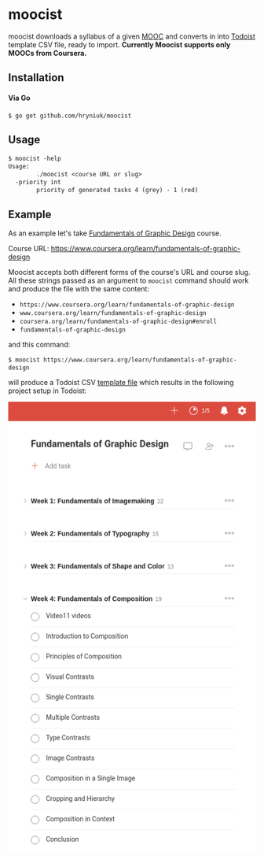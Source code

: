 # moocist

moocist downloads a syllabus of a given [MOOC](https://en.wikipedia.org/wiki/Massive_open_online_course)
and converts in into [Todoist](https://todoist.com/) template CSV file, ready to import.
**Currently Moocist supports only MOOCs from Coursera.**

## Installation

#### Via Go

```shell
$ go get github.com/hryniuk/moocist
```

## Usage

```shell
$ moocist -help
Usage:
        ./moocist <course URL or slug>
  -priority int
        priority of generated tasks 4 (grey) - 1 (red)
```

## Example

As an example let's take
[Fundamentals of Graphic Design](https://www.coursera.org/learn/fundamentals-of-graphic-design) course.

Course URL: https://www.coursera.org/learn/fundamentals-of-graphic-design

Moocist accepts both different forms of the course's URL and course slug. All these strings
passed as an argument to `moocist` command should work and produce the file with
the same content:

* `https://www.coursera.org/learn/fundamentals-of-graphic-design`
* `www.coursera.org/learn/fundamentals-of-graphic-design`
* `coursera.org/learn/fundamentals-of-graphic-design#enroll`
* `fundamentals-of-graphic-design`

and this command:

```shell
$ moocist https://www.coursera.org/learn/fundamentals-of-graphic-design
```

will produce a Todoist CSV [template file](https://todoist.com/templates/)
which results in the following project setup in Todoist:

![Machine Learning template screenshot](img/ss.png)

